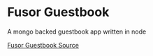 # Fusor Guestbook

A mongo backed guestbook app written in node

[Fusor Guestbook Source](https://github.com/fusor/fusor-guestbook)
